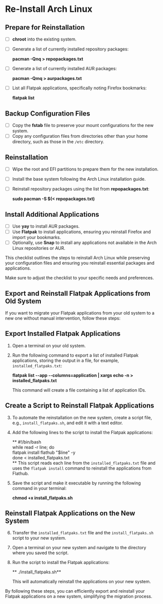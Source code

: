 # Re-Install Arch Linux

## Prepare for Reinstallation

- [ ] **chroot** into the existing system.
- [ ] Generate a list of currently installed repository packages:

  **pacman -Qnq > repopackages.txt**

- [ ] Generate a list of currently installed AUR packages:

  **pacman -Qmq > aurpackages.txt**

- [ ] List all Flatpak applications, specifically noting Firefox bookmarks:

    **flatpak list**


## Backup Configuration Files

- [ ] Copy the **fstab** file to preserve your mount configurations for the new system.
- [ ] Copy any configuration files from directories other than your home directory, such as those in the `/etc` directory.

## Reinstallation

- [ ] Wipe the root and EFI partitions to prepare them for the new installation.
- [ ] Install the base system following the Arch Linux installation guide.
- [ ] Reinstall repository packages using the list from **repopackages.txt**:

  **sudo pacman -S $(< repopackages.txt)**


## Install Additional Applications

- [ ] Use **yay** to install AUR packages.
- [ ] Use **Flatpak** to install applications, ensuring you reinstall Firefox and import your bookmarks.
- [ ] Optionally, use **Snap** to install any applications not available in the Arch Linux repositories or AUR.

This checklist outlines the steps to reinstall Arch Linux while preserving your configuration files and ensuring you reinstall essential packages and applications.


Make sure to adjust the checklist to your specific needs and preferences.

## Export and Reinstall Flatpak Applications from Old System

If you want to migrate your Flatpak applications from your old system to a new one without manual intervention, follow these steps:

## Export Installed Flatpak Applications

1. Open a terminal on your old system.

2. Run the following command to export a list of installed Flatpak applications, storing the output in a file, for example, `installed_flatpaks.txt`:

    **flatpak list --app --columns=application | xargs echo -n > installed_flatpaks.txt**

   This command will create a file containing a list of application IDs.

## Create a Script to Reinstall Flatpak Applications

3. To automate the reinstallation on the new system, create a script file, e.g., `install_flatpaks.sh`, and edit it with a text editor.

4. Add the following lines to the script to install the Flatpak applications:

   ** #!/bin/bash <br>
    while read -r line; do <br>
        flatpak install flathub "$line" -y <br>
    done < installed_flatpaks.txt <br>
**
   This script reads each line from the `installed_flatpaks.txt` file and uses the `flatpak install` command to reinstall the applications from Flathub.

5. Save the script and make it executable by running the following command in your terminal:

    **chmod +x install_flatpaks.sh**

## Reinstall Flatpak Applications on the New System

6. Transfer the `installed_flatpaks.txt` file and the `install_flatpaks.sh` script to your new system.

7. Open a terminal on your new system and navigate to the directory where you saved the script.

8. Run the script to install the Flatpak applications:

   ** ./install_flatpaks.sh**

   This will automatically reinstall the applications on your new system.

By following these steps, you can efficiently export and reinstall your Flatpak applications on a new system, simplifying the migration process.

